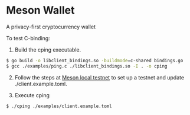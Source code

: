 # Meson Wallet

A privacy-first cryptocurrency wallet

To test C-binding:

1. Build the cping executable.
```BASH
$ go build -o libclient_bindings.so -buildmode=c-shared bindings.go
$ gcc ./examples/ping.c ./libclient_bindings.so -I . -o cping
```

2. Follow the steps at [Meson local testnet](https://github.com/hashcloak/Meson/tree/master/testnet/local) to set up a testnet and update ./client.example.toml.

3. Execute cping
```BASH
$ ./cping ./examples/client.example.toml
```